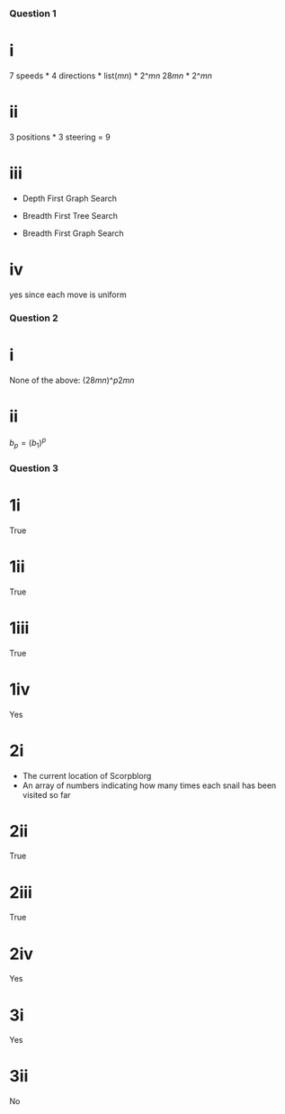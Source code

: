 ### Question 1
# i
7 speeds * 4 directions * list($mn$) * 2^$mn$
28$mn$ * 2^$mn$
# ii
3 positions * 3 steering = 9

# iii
* Depth First Graph Search
       
* Breadth First Tree Search
       
* Breadth First Graph Search

# iv
yes since each move is uniform


### Question 2
# i
None of the above: (28$mn$)^$p$2$mn$

# ii
$b_p = (b_1)^p$


### Question 3
# 1i
True

# 1ii
True

# 1iii
True

# 1iv
Yes

# 2i
* The current location of Scorpblorg
* An array of numbers indicating how many times each snail has been visited so far

# 2ii
True

# 2iii
True

# 2iv
Yes

# 3i
Yes

# 3ii
No
